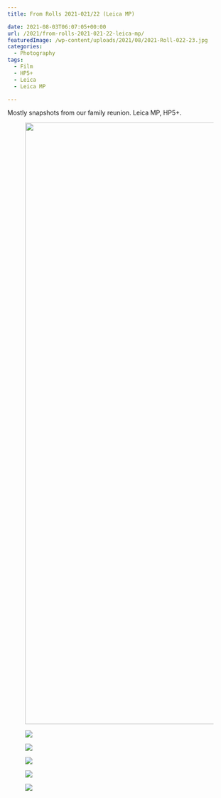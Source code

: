 ```yaml
---
title: From Rolls 2021-021/22 (Leica MP)

date: 2021-08-03T06:07:05+00:00
url: /2021/from-rolls-2021-021-22-leica-mp/
featuredImage: /wp-content/uploads/2021/08/2021-Roll-022-23.jpg
categories:
  - Photography
tags:
  - Film
  - HP5+
  - Leica
  - Leica MP

---
```

<!--kg-card-begin: html-->

Mostly snapshots from our family reunion. Leica MP, HP5+.

<figure class="kg-card kg-image-card">

<img src="/img/2021/09/2021-Roll-021-09.jpg" width="2000" height="1352" /></figure>

<figure class="kg-card kg-image-card"><img src="/img/2021/09/2021-Roll-021-30.jpg"  /></figure> 

<figure class="kg-card kg-image-card"><img src="/img/2021/09/2021-Roll-022-01.jpg"  /></figure> 

<figure class="kg-card kg-image-card"><img src="/img/2021/09/2021-Roll-022-05.jpg"  /></figure> 

<figure class="kg-card kg-image-card"><img src="/img/2021/09/2021-Roll-022-10.jpg"  /></figure> 

<figure class="kg-card kg-image-card"><img src="/img/2021/09/Image-2-positive.jpg"  /></figure>